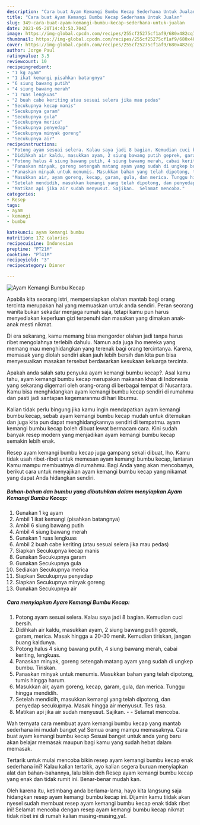 ```yaml
---
description: "Cara buat Ayam Kemangi Bumbu Kecap Sederhana Untuk Jualan"
title: "Cara buat Ayam Kemangi Bumbu Kecap Sederhana Untuk Jualan"
slug: 349-cara-buat-ayam-kemangi-bumbu-kecap-sederhana-untuk-jualan
date: 2021-05-20T14:43:53.704Z
image: https://img-global.cpcdn.com/recipes/255cf25275cf1af9/680x482cq70/ayam-kemangi-bumbu-kecap-foto-resep-utama.jpg
thumbnail: https://img-global.cpcdn.com/recipes/255cf25275cf1af9/680x482cq70/ayam-kemangi-bumbu-kecap-foto-resep-utama.jpg
cover: https://img-global.cpcdn.com/recipes/255cf25275cf1af9/680x482cq70/ayam-kemangi-bumbu-kecap-foto-resep-utama.jpg
author: Jorge Paul
ratingvalue: 3.5
reviewcount: 10
recipeingredient:
- "1 kg ayam"
- "1 ikat kemangi pisahkan batangnya"
- "6 siung bawang putih"
- "4 siung bawang merah"
- "1 ruas lengkuas"
- "2 buah cabe keriting atau sesuai selera jika mau pedas"
- "Secukupnya kecap manis"
- "Secukupnya garam"
- "Secukupnya gula"
- "Secukupnya merica"
- "Secukupnya penyedap"
- "Secukupnya minyak goreng"
- "Secukupnya air"
recipeinstructions:
- "Potong ayam sesuai selera. Kalau saya jadi 8 bagian. Kemudian cuci bersih."
- "Didihkah air kaldu, masukkan ayam, 2 siung bawang putih geprek, garam, merica. Masak hingga ± 20-30 menit. Kemudian tiriskan, jangan buang kaldunya."
- "Potong halus 4 siung bawang putih, 4 siung bawang merah, cabai keriting, lengkuas."
- "Panaskan minyak, goreng setengah matang ayam yang sudah di ungkep bumbu. Tiriskan."
- "Panaskan minyak untuk menumis. Masukkan bahan yang telah dipotong, tumis hingga harum."
- "Masukkan air, ayam goreng, kecap, garam, gula, dan merica. Tunggu hingga mendidih."
- "Setelah mendidih, masukkan kemangi yang telah dipotong, dan penyedap secukupnya. Masak hingga air menyusut. Tes rasa."
- "Matikan api jika air sudah menyusut. Sajikan.  Selamat mencoba."
categories:
- Resep
tags:
- ayam
- kemangi
- bumbu

katakunci: ayam kemangi bumbu 
nutrition: 172 calories
recipecuisine: Indonesian
preptime: "PT21M"
cooktime: "PT41M"
recipeyield: "3"
recipecategory: Dinner

---
```



![Ayam Kemangi Bumbu Kecap](https://img-global.cpcdn.com/recipes/255cf25275cf1af9/680x482cq70/ayam-kemangi-bumbu-kecap-foto-resep-utama.jpg)

Apabila kita seorang istri, mempersiapkan olahan mantab bagi orang tercinta merupakan hal yang memuaskan untuk anda sendiri. Peran seorang  wanita bukan sekadar menjaga rumah saja, tetapi kamu pun harus menyediakan keperluan gizi terpenuhi dan masakan yang dimakan anak-anak mesti nikmat.

Di era  sekarang, kamu memang bisa mengorder olahan jadi tanpa harus ribet mengolahnya terlebih dahulu. Namun ada juga lho mereka yang memang mau menghidangkan yang terenak bagi orang tercintanya. Karena, memasak yang diolah sendiri akan jauh lebih bersih dan kita pun bisa menyesuaikan masakan tersebut berdasarkan kesukaan keluarga tercinta. 



Apakah anda salah satu penyuka ayam kemangi bumbu kecap?. Asal kamu tahu, ayam kemangi bumbu kecap merupakan makanan khas di Indonesia yang sekarang digemari oleh orang-orang di berbagai tempat di Nusantara. Kamu bisa menghidangkan ayam kemangi bumbu kecap sendiri di rumahmu dan pasti jadi santapan kegemaranmu di hari liburmu.

Kalian tidak perlu bingung jika kamu ingin mendapatkan ayam kemangi bumbu kecap, sebab ayam kemangi bumbu kecap mudah untuk ditemukan dan juga kita pun dapat menghidangkannya sendiri di tempatmu. ayam kemangi bumbu kecap boleh dibuat lewat bermacam cara. Kini sudah banyak resep modern yang menjadikan ayam kemangi bumbu kecap semakin lebih enak.

Resep ayam kemangi bumbu kecap juga gampang sekali dibuat, lho. Kamu tidak usah ribet-ribet untuk memesan ayam kemangi bumbu kecap, lantaran Kamu mampu membuatnya di rumahmu. Bagi Anda yang akan mencobanya, berikut cara untuk menyajikan ayam kemangi bumbu kecap yang nikamat yang dapat Anda hidangkan sendiri.

<!--inarticleads1-->

##### Bahan-bahan dan bumbu yang dibutuhkan dalam menyiapkan Ayam Kemangi Bumbu Kecap:

1. Gunakan 1 kg ayam
1. Ambil 1 ikat kemangi (pisahkan batangnya)
1. Ambil 6 siung bawang putih
1. Ambil 4 siung bawang merah
1. Gunakan 1 ruas lengkuas
1. Ambil 2 buah cabe keriting (atau sesuai selera jika mau pedas)
1. Siapkan Secukupnya kecap manis
1. Gunakan Secukupnya garam
1. Gunakan Secukupnya gula
1. Sediakan Secukupnya merica
1. Siapkan Secukupnya penyedap
1. Siapkan Secukupnya minyak goreng
1. Gunakan Secukupnya air




<!--inarticleads2-->

##### Cara menyiapkan Ayam Kemangi Bumbu Kecap:

1. Potong ayam sesuai selera. Kalau saya jadi 8 bagian. Kemudian cuci bersih.
1. Didihkah air kaldu, masukkan ayam, 2 siung bawang putih geprek, garam, merica. Masak hingga ± 20-30 menit. Kemudian tiriskan, jangan buang kaldunya.
1. Potong halus 4 siung bawang putih, 4 siung bawang merah, cabai keriting, lengkuas.
1. Panaskan minyak, goreng setengah matang ayam yang sudah di ungkep bumbu. Tiriskan.
1. Panaskan minyak untuk menumis. Masukkan bahan yang telah dipotong, tumis hingga harum.
1. Masukkan air, ayam goreng, kecap, garam, gula, dan merica. Tunggu hingga mendidih.
1. Setelah mendidih, masukkan kemangi yang telah dipotong, dan penyedap secukupnya. Masak hingga air menyusut. Tes rasa.
1. Matikan api jika air sudah menyusut. Sajikan. -  - Selamat mencoba.




Wah ternyata cara membuat ayam kemangi bumbu kecap yang mantab sederhana ini mudah banget ya! Semua orang mampu memasaknya. Cara buat ayam kemangi bumbu kecap Sesuai banget untuk anda yang baru akan belajar memasak maupun bagi kamu yang sudah hebat dalam memasak.

Tertarik untuk mulai mencoba bikin resep ayam kemangi bumbu kecap enak sederhana ini? Kalau kalian tertarik, ayo kalian segera buruan menyiapkan alat dan bahan-bahannya, lalu bikin deh Resep ayam kemangi bumbu kecap yang enak dan tidak rumit ini. Benar-benar mudah kan. 

Oleh karena itu, ketimbang anda berlama-lama, hayo kita langsung saja hidangkan resep ayam kemangi bumbu kecap ini. Dijamin kamu tiidak akan nyesel sudah membuat resep ayam kemangi bumbu kecap enak tidak ribet ini! Selamat mencoba dengan resep ayam kemangi bumbu kecap nikmat tidak ribet ini di rumah kalian masing-masing,ya!.

